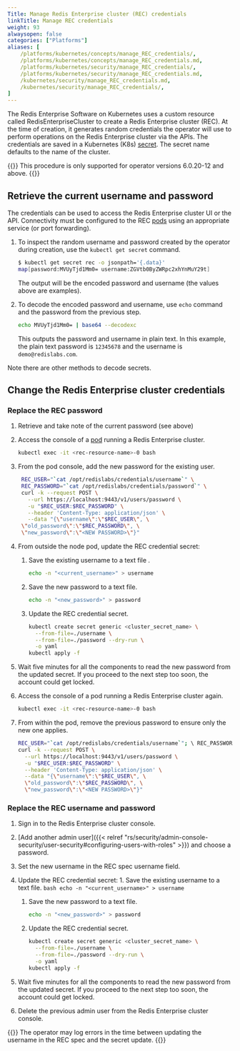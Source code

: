 ```yaml
---
Title: Manage Redis Enterprise cluster (REC) credentials
linkTitle: Manage REC credentials
weight: 93
alwaysopen: false
categories: ["Platforms"]
aliases: [
    /platforms/kubernetes/concepts/manage_REC_credentials/,
    /platforms/kubernetes/concepts/manage_REC_credentials.md,
    /platforms/kubernetes/security/manage_REC_credentials/,
    /platforms/kubernetes/security/manage_REC_credentials.md,
    /kubernetes/security/manage_REC_credentials.md,
    /kubernetes/security/manage_REC_credentials/,
]
---
```

The Redis Enterprise Software on Kubernetes uses a custom resource called RedisEnterpriseCluster to create a Redis Enterprise cluster (REC). At the time of creation, it generates random credentials the operator will use to perform operations on the Redis Enterprise cluster via the APIs. The credentials are saved in a Kubernetes (K8s) [secret](https://kubernetes.io/docs/concepts/configuration/secret/). The secret name defaults to the name of the cluster.

{{<note>}}
This procedure is only supported for operator versions 6.0.20-12 and above.
{{</note>}}

## Retrieve the current username and password

The credentials can be used to access the Redis Enterprise cluster UI or the API. Connectivity must be configured to the REC [pods](https://kubernetes.io/docs/concepts/workloads/pods/) using an appropriate service (or port forwarding).

1. To inspect the random username and password created by the operator during creation, use the `kubectl get secret` command.

    ```bash
    $ kubectl get secret rec -o jsonpath='{.data}'
    map[password:MVUyTjd1Mm0= username:ZGVtb0ByZWRpc2xhYnMuY29t]
    ```

    The output will be the encoded password and username (the values above are examples).

1. To decode the encoded password and username, use `echo` command and the password from the previous step.

    ```bash
    echo MVUyTjd1Mm0= | base64 --decodexc
    ```

    This outputs the password and username in plain text. In this example, the plain text password is `12345678` and the username is `demo@redislabs.com`.

Note there are other methods to decode secrets.

## Change the Redis Enterprise cluster credentials

### Replace the REC password

1. Retrieve and take note of the current password (see above)
1. Access the console of a [pod](https://kubernetes.io/docs/concepts/workloads/pods/) running a Redis Enterprise cluster.

    ```bash
    kubectl exec -it <rec-resource-name>-0 bash
    ```

1. From the pod console, add the new password for the existing user.
    ```bash
     REC_USER="`cat /opt/redislabs/credentials/username`" \
     REC_PASSWORD="`cat /opt/redislabs/credentials/password`" \
     curl -k --request POST \
       --url https://localhost:9443/v1/users/password \
       -u "$REC_USER:$REC_PASSWORD" \
       --header 'Content-Type: application/json' \
       --data "{\"username\":\"$REC_USER\", \
     \"old_password\":\"$REC_PASSWORD\", \
     \"new_password\":\"<NEW PASSWORD>\"}"
    ```

1. From outside the node pod, update the REC credential secret:

    1. Save the existing username to a text file .
        ```bash
        echo -n "<current_username>" > username 
        ```

    1. Save the new password to a text file.
        ```bash
        echo -n "<new_password>" > password
        ```

    1. Update the REC credential secret.
        ```bash
        kubectl create secret generic <cluster_secret_name> \
          --from-file=./username \
          --from-file=./password --dry-run \
          -o yaml
        kubectl apply -f 
        ```

1. Wait five minutes for all the components to read the new password from the updated secret. If you proceed to the next step too soon, the account could get locked.

1. Access the console of a pod running a Redis Enterprise cluster again.

    ```bash
    kubectl exec -it <rec-resource-name>-0 bash
    ```

 1. From within the pod, remove the previous password to ensure only the new one applies.
    ```bash
    REC_USER="`cat /opt/redislabs/credentials/username`"; \ REC_PASSWORD="`cat /opt/redislabs/credentials/password`"; \
    curl -k --request POST \
      --url https://localhost:9443/v1/users/password \
      -u "$REC_USER:$REC_PASSWORD" \
      --header 'Content-Type: application/json' \
      --data "{\"username\":\"$REC_USER\", \
      \"old_password\":\"$REC_PASSWORD\", \
      \"new_password\":\"<NEW PASSWORD>\"}"
    ```

### Replace the REC username and password

1. Sign in to the Redis Enterprise cluster console.
1. [Add another admin user]({{< relref "rs/security/admin-console-security/user-security#configuring-users-with-roles" >}}) and choose a password.
1. Set the new username in the REC spec username field.
1. Update the REC credential secret:
       1. Save the existing username to a text file.
        ```bash
        echo -n "<current_username>" > username
        ```

    1. Save the new password to a text file.
        ```bash
        echo -n "<new_password>" > password
        ```

    1. Update the REC credential secret.
        ```bash
        kubectl create secret generic <cluster_secret_name> \
          --from-file=./username \
          --from-file=./password --dry-run \
          -o yaml
        kubectl apply -f 
        ```

1. Wait five minutes for all the components to read the new password from the updated secret. If you proceed to the next step too soon, the account could get locked.

1. Delete the previous admin user from the Redis Enterprise cluster console.

{{<note>}}
The operator may log errors in the time between updating the username in the REC spec and the secret update.
{{</note>}}
